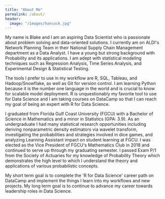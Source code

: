 ```yaml
---
title: "About Me"
permalink: /about/
header:
  image: "/images/hancock.jpg"
---
```


My name is Blake and I am an aspiring Data Scientist who is passionate about problem solving and data-oriented solutions. I currently am on ALDI's Network Planning Team in their National Supply Chain Management department as a Data Analyst. I have a young but strong background with Probability and its applications. I am adept with statistical modeling techniques such as Regression Analysis, Time Series Analysis, and Experimental Design \& Statistical Testing.

The tools I prefer to use in my workflow are R, SQL, Tableau, and Hadoop/Snowflake, as well as Git for version control. I am learning Python because it is the number one language in the world and is crucial to know for scalable model deployment. R is unquestionably my favorite tool to use for Data Science and I am taking courses on DataCamp so that I can reach my goal of being an expert with R for Data Science.

I graduated from Florida Gulf Coast University (FGCU) with a Bachelor of Science in Mathematics and a minor in Statistics (GPA: 3.9). As an undergraduate I had many statistical research opportunities including deriving nonparametric density estimators via wavelet transform, investigating the probabilities and strategies involved in dice games, and analyzing Learning Assistant impact on student learning at FGCU. I was elected as the Vice President of FGCU's Mathematics Club in 2018 and continued to serve up through my graduating semester. I passed Exam P/1 from the Society of Actuaries for my knowledge of Probability Theory which demonstrates the high level to which I understand the theory and applications of various probabilistic concepts. 

My short term goal is to complete the 'R for Data Science' career path on DataCamp and implement the things I learn into my workflows and new projects. My long term goal is to continue to advance my career towards leadership roles in Data Science.
